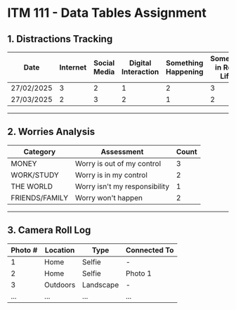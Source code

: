 # ITM 111 - Data Tables Assignment

## 1. Distractions Tracking
| Date       | Internet | Social Media | Digital Interaction | Something Happening | Someone in Real Life | Other |
|------------|----------|--------------|----------------------|----------------------|-----------------------|-------|
| 27/02/2025 |    3     |       2      |          1           |          2           |           3           |   1   |
| 27/03/2025 |    2     |       3      |          2           |          1           |           2           |   2   |

---

## 2. Worries Analysis
| Category       | Assessment                        | Count |
|----------------|-----------------------------------|-------|
| MONEY          | Worry is out of my control        |   3   |
| WORK/STUDY     | Worry is in my control            |   2   |
| THE WORLD      | Worry isn't my responsibility     |   1   |
| FRIENDS/FAMILY | Worry won't happen                |   2   |

---

## 3. Camera Roll Log
| Photo # | Location       | Type          | Connected To |
|---------|----------------|---------------|--------------|
| 1       | Home           | Selfie        | -            |
| 2       | Home           | Selfie        | Photo 1      |
| 3       | Outdoors       | Landscape     | -            |
| ...     | ...            | ...           | ...          |